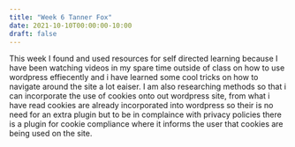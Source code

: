 ```yaml
---
title: "Week 6 Tanner Fox"
date: 2021-10-10T00:00:00-10:00
draft: false
---
```



This week I found and used resources for self directed learning because I have been watching videos in my spare time outside of class on how to use wordpress effiecently and i have learned some cool tricks on how to navigate around the site a lot eaiser. I am also researching methods so that i can incorporate the use of cookies onto out wordpress site, from what i have read cookies are already incorporated into wordpress so their is no need for an extra plugin but to be in complaince with privacy policies there is a plugin for cookie compliance where it informs the user that cookies are being used on the site. 
